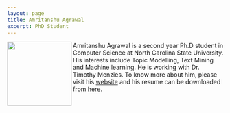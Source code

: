 ```yaml
---
layout: page
title: Amritanshu Agrawal
excerpt: PhD Student
---
```


 
<img align="left" width="150"
src="http://static.wixstatic.com/media/1bf308_01e141375f454173b368feb66f3ee865.png_srz_p_325_348_75_22_0.50_1.20_0.00_png_srz"> Amritanshu Agrawal is a second year
Ph.D student in Computer Science at North Carolina State University. 
His interests include Topic Modelling, Text Mining and Machine learning. He is working with Dr. Timothy Menzies.
To know more about him, please visit his [website](http://amritag.wixsite.com/amrit) 
and his resume can be downloaded from [here](http://tiny.cc/amritag).

